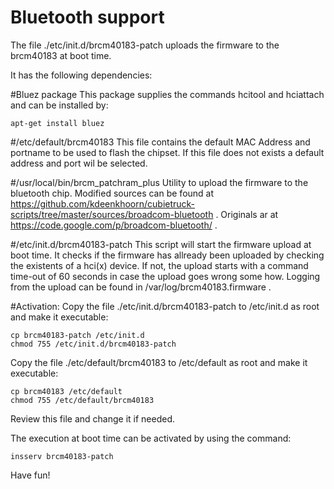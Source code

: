 Bluetooth support
=================

The file ./etc/init.d/brcm40183-patch uploads the firmware to the brcm40183 at boot time.

It has the following dependencies:

#Bluez package
This package supplies the commands hcitool and hciattach and can be installed by:

	apt-get install bluez

#/etc/default/brcm40183
This file contains the default MAC Address and portname to be used to flash the chipset.
If this file does not exists a default address and port wil be selected. 

#/usr/local/bin/brcm_patchram_plus
Utility to upload the firmware to the bluetooth chip.
Modified sources can be found at https://github.com/kdeenkhoorn/cubietruck-scripts/tree/master/sources/broadcom-bluetooth .
Originals ar at https://code.google.com/p/broadcom-bluetooth/ .

#/etc/init.d/brcm40183-patch
This script will start the firmware upload at boot time.
It checks if the firmware has allready been uploaded by checking the existents of a hci(x) device.
If not, the upload starts with a command time-out of 60 seconds in case the upload goes wrong some how.
Logging from the upload can be found in /var/log/brcm40183.firmware .


#Activation:
Copy the file ./etc/init.d/brcm40183-patch to /etc/init.d as root and make it executable:

	cp brcm40183-patch /etc/init.d
	chmod 755 /etc/init.d/brcm40183-patch

Copy the file ./etc/default/brcm40183 to /etc/default as root and make it executable:

	cp brcm40183 /etc/default
	chmod 755 /etc/default/brcm40183

Review this file and change it if needed.

The execution at boot time can be activated by using the command:

	insserv brcm40183-patch

Have fun! 
